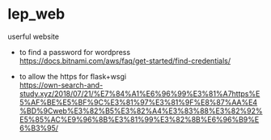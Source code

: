 # lep_web

userful website

- to find a password for wordpress   
https://docs.bitnami.com/aws/faq/get-started/find-credentials/

 - to allow the https for flask+wsgi  
https://own-search-and-study.xyz/2018/07/21/%E7%84%A1%E6%96%99%E3%81%A7https%E5%AF%BE%E5%BF%9C%E3%81%97%E3%81%9F%E8%87%AA%E4%BD%9Cweb%E3%82%B5%E3%82%A4%E3%83%88%E3%82%92%E5%85%AC%E9%96%8B%E3%81%99%E3%82%8B%E6%96%B9%E6%B3%95/



